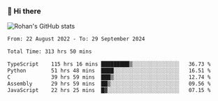 ### 👋 Hi there 

<!--
**rohznmdev/rohznmdev** is a ✨ _special_ ✨ repository because its `README.md` (this file) appears on your GitHub profile.

Here are some ideas to get you started:

- 🔭 I’m currently working on ...
- 🌱 I’m currently learning Ruby and Ruby on Rails
- 👯 I’m looking to collaborate on ...
- 🤔 I’m looking for help with ...
- 💬 Ask me about ...
- 📫 How to reach me: ...
- 😄 Pronouns: ...
- ⚡ Fun fact: ...
-->
![Rohan's GitHub stats](https://github-readme-stats.vercel.app/api?username=rohznmdev&theme=dark&show_icons=true)

<!--START_SECTION:waka-->

```txt
From: 22 August 2022 - To: 29 September 2024

Total Time: 313 hrs 50 mins

TypeScript    115 hrs 16 mins █████████▒░░░░░░░░░░░░░░░   36.73 %
Python        51 hrs 48 mins  ████░░░░░░░░░░░░░░░░░░░░░   16.51 %
C             39 hrs 59 mins  ███▒░░░░░░░░░░░░░░░░░░░░░   12.74 %
Assembly      29 hrs 59 mins  ██▒░░░░░░░░░░░░░░░░░░░░░░   09.56 %
JavaScript    22 hrs 25 mins  █▓░░░░░░░░░░░░░░░░░░░░░░░   07.15 %
```

<!--END_SECTION:waka-->
